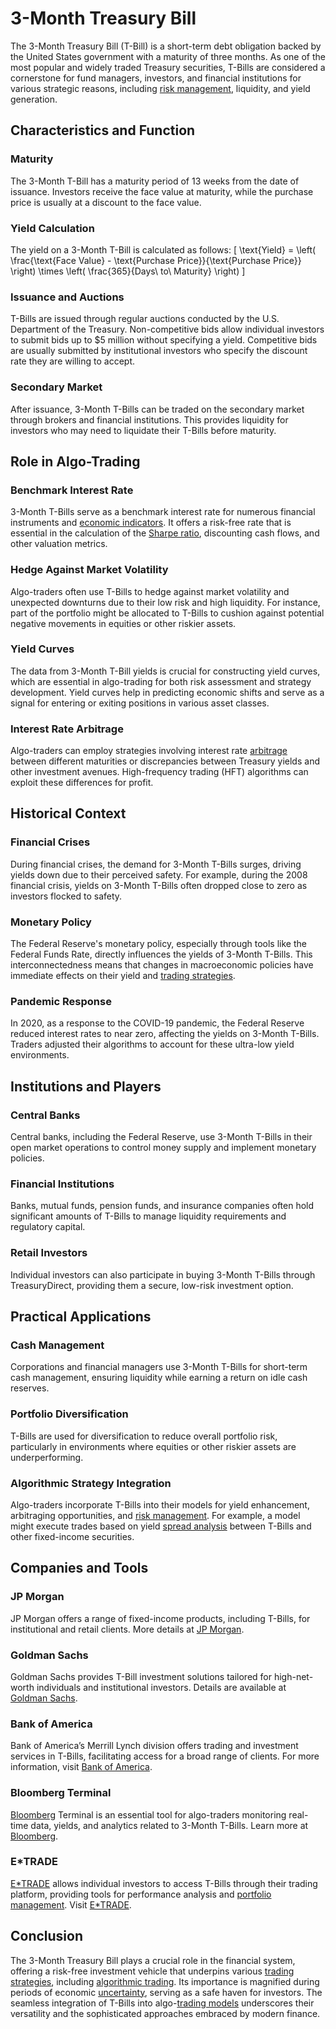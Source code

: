 # 3-Month Treasury Bill

The 3-Month Treasury Bill (T-Bill) is a short-term debt obligation backed by the United States government with a maturity of three months. As one of the most popular and widely traded Treasury securities, T-Bills are considered a cornerstone for fund managers, investors, and financial institutions for various strategic reasons, including [risk management](../r/risk_management.md), liquidity, and yield generation.

## Characteristics and Function

### Maturity
The 3-Month T-Bill has a maturity period of 13 weeks from the date of issuance. Investors receive the face value at maturity, while the purchase price is usually at a discount to the face value.

### Yield Calculation
The yield on a 3-Month T-Bill is calculated as follows:
\[ \text{Yield} = \left( \frac{\text{Face Value} - \text{Purchase Price}}{\text{Purchase Price}} \right) \times \left( \frac{365}{Days\ to\ Maturity} \right) \]

### Issuance and Auctions
T-Bills are issued through regular auctions conducted by the U.S. Department of the Treasury. Non-competitive bids allow individual investors to submit bids up to $5 million without specifying a yield. Competitive bids are usually submitted by institutional investors who specify the discount rate they are willing to accept.

### Secondary Market
After issuance, 3-Month T-Bills can be traded on the secondary market through brokers and financial institutions. This provides liquidity for investors who may need to liquidate their T-Bills before maturity.

## Role in Algo-Trading

### Benchmark Interest Rate
3-Month T-Bills serve as a benchmark interest rate for numerous financial instruments and [economic indicators](../e/economic_indicators.md). It offers a risk-free rate that is essential in the calculation of the [Sharpe ratio](../s/sharpe_ratio.md), discounting cash flows, and other valuation metrics.

### Hedge Against Market Volatility
Algo-traders often use T-Bills to hedge against market volatility and unexpected downturns due to their low risk and high liquidity. For instance, part of the portfolio might be allocated to T-Bills to cushion against potential negative movements in equities or other riskier assets.

### Yield Curves
The data from 3-Month T-Bill yields is crucial for constructing yield curves, which are essential in algo-trading for both risk assessment and strategy development. Yield curves help in predicting economic shifts and serve as a signal for entering or exiting positions in various asset classes.

### Interest Rate Arbitrage
Algo-traders can employ strategies involving interest rate [arbitrage](../a/arbitrage.md) between different maturities or discrepancies between Treasury yields and other investment avenues. High-frequency trading (HFT) algorithms can exploit these differences for profit.

## Historical Context

### Financial Crises
During financial crises, the demand for 3-Month T-Bills surges, driving yields down due to their perceived safety. For example, during the 2008 financial crisis, yields on 3-Month T-Bills often dropped close to zero as investors flocked to safety.

### Monetary Policy
The Federal Reserve's monetary policy, especially through tools like the Federal Funds Rate, directly influences the yields of 3-Month T-Bills. This interconnectedness means that changes in macroeconomic policies have immediate effects on their yield and [trading strategies](../t/trading_strategies.md).

### Pandemic Response
In 2020, as a response to the COVID-19 pandemic, the Federal Reserve reduced interest rates to near zero, affecting the yields on 3-Month T-Bills. Traders adjusted their algorithms to account for these ultra-low yield environments.

## Institutions and Players

### Central Banks
Central banks, including the Federal Reserve, use 3-Month T-Bills in their open market operations to control money supply and implement monetary policies.

### Financial Institutions
Banks, mutual funds, pension funds, and insurance companies often hold significant amounts of T-Bills to manage liquidity requirements and regulatory capital.

### Retail Investors
Individual investors can also participate in buying 3-Month T-Bills through TreasuryDirect, providing them a secure, low-risk investment option.

## Practical Applications

### Cash Management
Corporations and financial managers use 3-Month T-Bills for short-term cash management, ensuring liquidity while earning a return on idle cash reserves.

### Portfolio Diversification
T-Bills are used for diversification to reduce overall portfolio risk, particularly in environments where equities or other riskier assets are underperforming.

### Algorithmic Strategy Integration
Algo-traders incorporate T-Bills into their models for yield enhancement, arbitraging opportunities, and [risk management](../r/risk_management.md). For example, a model might execute trades based on yield [spread analysis](../s/spread_analysis.md) between T-Bills and other fixed-income securities.

## Companies and Tools

### JP Morgan
JP Morgan offers a range of fixed-income products, including T-Bills, for institutional and retail clients. More details at [JP Morgan](https://www.jpmorgan.com/wealth-management).

### Goldman Sachs
Goldman Sachs provides T-Bill investment solutions tailored for high-net-worth individuals and institutional investors. Details are available at [Goldman Sachs](https://www.goldmansachs.com/).

### Bank of America
Bank of America’s Merrill Lynch division offers trading and investment services in T-Bills, facilitating access for a broad range of clients. For more information, visit [Bank of America](https://www.bofaml.com/).

### Bloomberg Terminal
[Bloomberg](../b/bloomberg.md) Terminal is an essential tool for algo-traders monitoring real-time data, yields, and analytics related to 3-Month T-Bills. Learn more at [Bloomberg](https://www.bloomberg.com/professional/solution/bloomberg-terminal/).

### E*TRADE
[E*TRADE](../e/e_trade.md) allows individual investors to access T-Bills through their trading platform, providing tools for performance analysis and [portfolio management](../p/portfolio_management.md). Visit [E*TRADE](https://us.etrade.com/).

## Conclusion

The 3-Month Treasury Bill plays a crucial role in the financial system, offering a risk-free investment vehicle that underpins various [trading strategies](../t/trading_strategies.md), including [algorithmic trading](../a/algorithmic_trading.md). Its importance is magnified during periods of economic [uncertainty](../u/uncertainty_in_trading.md), serving as a safe haven for investors. The seamless integration of T-Bills into algo-[trading models](../t/trading_models.md) underscores their versatility and the sophisticated approaches embraced by modern finance.